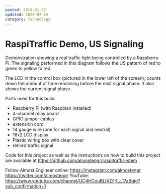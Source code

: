 ```yaml
---
posted: 2018-01-23
updated: 2020-07-15
category: Technology
---
```


# RaspiTraffic Demo, US Signaling

Demonstration showing a real traffic light being controlled by a Raspberry Pi.  The signaling performed in this diagram follows the US pattern of red to green to yellow to red.

The LCD in the control box (pictured in the lower left of the screen), counts down the amount of time remaining before the next signal phase. It also shows the current signal phase. 

Parts used for this build:
- Raspberry Pi (with Raspbian installed)
- 4-channel relay board
- GPIO jumper cables
- extension cord
- 14 gauge wire (one for each signal and neutral)
- 16x2 LCD display
- Plastic wiring box with clear cover
- retired traffic signal

Code for this project as well as the instructions on how to build this project are available at https://github.com/almostengr/raspitraffic-stem

Follow Almost Engineer online: 
https://instagram.com/almostengr
https://twitter.com/almostengr
YouTube: https://www.youtube.com/channel/UC4HCouBLtXD1j1U_17aBqig?sub_confirmation=1



